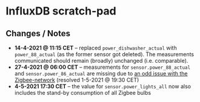 # InfluxDB scratch-pad

## Changes / Notes

- **14-4-2021 @ 11:15 CET** – replaced `power_dishwasher_actual` with
  `power_88_actual` (as the former sensor got deleted). The measurements
  communicated should remain (broadly) unchanged (i.e. comparable).
- **27-4-2021 @ 06:00 CET** – measurements for `sensor.power_88_actual` and
  `sensor.power_86_actual` are missing due to
  [an odd issue with the Zigbee-network](../../docs/deCONZ.md#ikea-tradfri-repeater-april-2021)
  (resolved 1-5-2021 @ 19:30 CET)
- **4-5-2021 17:30 CET** – the value for `sensor.power_lights_all` now also
  includes the stand-by consumption of all Zigbee bulbs
